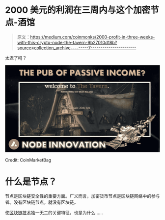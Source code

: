 # 2000 美元的利润在三周内与这个加密节点-酒馆

> 原文：<https://medium.com/coinmonks/2000-profit-in-three-weeks-with-this-crypto-node-the-tavern-9b27010d18b?source=collection_archive---------7----------------------->

太迟了吗？

![](img/9372872364ffa55fd48d9345f369963e.png)

Credit: CoinMarketBag

# 什么是节点？

节点是区块链安全性的重要方面。广义而言，加密货币节点是区块链网络中的参与者。没有区块链节点，就没有区块链。

使[区块链技术](https://www.sofi.com/learn/content/what-is-blockchain-technology/)独一无二的关键特征，也是为什么……